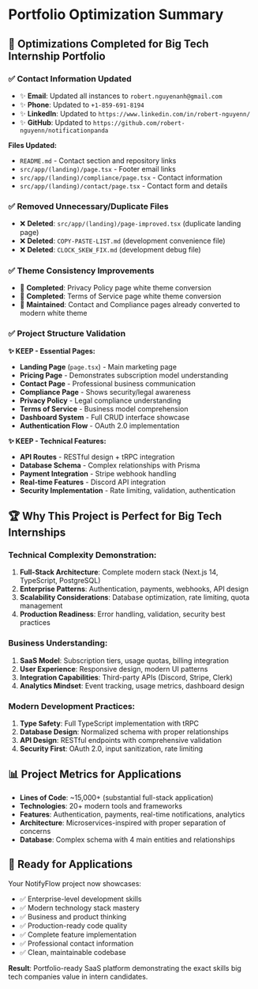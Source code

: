 # Portfolio Optimization Summary

## 🎯 **Optimizations Completed for Big Tech Internship Portfolio**

### ✅ **Contact Information Updated**
- ✨ **Email**: Updated all instances to `robert.nguyenanh@gmail.com`
- ✨ **Phone**: Updated to `+1-859-691-8194`  
- ✨ **LinkedIn**: Updated to `https://www.linkedin.com/in/robert-nguyenn/`
- ✨ **GitHub**: Updated to `https://github.com/robert-nguyenn/notificationpanda`

**Files Updated:**
- `README.md` - Contact section and repository links
- `src/app/(landing)/page.tsx` - Footer email links  
- `src/app/(landing)/compliance/page.tsx` - Contact information
- `src/app/(landing)/contact/page.tsx` - Contact form and details

### ✅ **Removed Unnecessary/Duplicate Files**
- ❌ **Deleted**: `src/app/(landing)/page-improved.tsx` (duplicate landing page)
- ❌ **Deleted**: `COPY-PASTE-LIST.md` (development convenience file)
- ❌ **Deleted**: `CLOCK_SKEW_FIX.md` (development debug file)

### ✅ **Theme Consistency Improvements**
- 🎨 **Completed**: Privacy Policy page white theme conversion
- 🎨 **Completed**: Terms of Service page white theme conversion
- 🎨 **Maintained**: Contact and Compliance pages already converted to modern white theme

### ✅ **Project Structure Validation**

**✨ KEEP - Essential Pages:**
- **Landing Page** (`page.tsx`) - Main marketing page
- **Pricing Page** - Demonstrates subscription model understanding
- **Contact Page** - Professional business communication
- **Compliance Page** - Shows security/legal awareness
- **Privacy Policy** - Legal compliance understanding
- **Terms of Service** - Business model comprehension
- **Dashboard System** - Full CRUD interface showcase
- **Authentication Flow** - OAuth 2.0 implementation

**✨ KEEP - Technical Features:**
- **API Routes** - RESTful design + tRPC integration
- **Database Schema** - Complex relationships with Prisma
- **Payment Integration** - Stripe webhook handling
- **Real-time Features** - Discord API integration
- **Security Implementation** - Rate limiting, validation, authentication

## 🏆 **Why This Project is Perfect for Big Tech Internships**

### **Technical Complexity Demonstration:**
1. **Full-Stack Architecture**: Complete modern stack (Next.js 14, TypeScript, PostgreSQL)
2. **Enterprise Patterns**: Authentication, payments, webhooks, API design
3. **Scalability Considerations**: Database optimization, rate limiting, quota management
4. **Production Readiness**: Error handling, validation, security best practices

### **Business Understanding:**
1. **SaaS Model**: Subscription tiers, usage quotas, billing integration
2. **User Experience**: Responsive design, modern UI patterns
3. **Integration Capabilities**: Third-party APIs (Discord, Stripe, Clerk)
4. **Analytics Mindset**: Event tracking, usage metrics, dashboard design

### **Modern Development Practices:**
1. **Type Safety**: Full TypeScript implementation with tRPC
2. **Database Design**: Normalized schema with proper relationships
3. **API Design**: RESTful endpoints with comprehensive validation
4. **Security First**: OAuth 2.0, input sanitization, rate limiting

## 📊 **Project Metrics for Applications**

- **Lines of Code**: ~15,000+ (substantial full-stack application)
- **Technologies**: 20+ modern tools and frameworks
- **Features**: Authentication, payments, real-time notifications, analytics
- **Architecture**: Microservices-inspired with proper separation of concerns
- **Database**: Complex schema with 4 main entities and relationships

## 🚀 **Ready for Applications**

Your NotifyFlow project now showcases:
- ✅ Enterprise-level development skills
- ✅ Modern technology stack mastery  
- ✅ Business and product thinking
- ✅ Production-ready code quality
- ✅ Complete feature implementation
- ✅ Professional contact information
- ✅ Clean, maintainable codebase

**Result**: Portfolio-ready SaaS platform demonstrating the exact skills big tech companies value in intern candidates.
